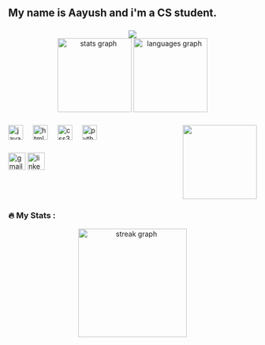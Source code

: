<h2 align="left">My name is Aayush and i'm a CS student.</h2>

###
  <div align="center">
    <img src="https://visitor-badge.laobi.icu/badge?page_id=Aayushgrg333.Aayushgrg333&"  />
  </div>

<div align="center">
  <img src="https://github-readme-stats.vercel.app/api?username=Aayushgrg333&hide_title=false&hide_rank=false&show_icons=true&include_all_commits=true&count_private=true&disable_animations=false&theme=dracula&locale=en&hide_border=false" height="150" alt="stats graph"  />
  <img src="https://github-readme-stats.vercel.app/api/top-langs?username=Aayushgrg333&locale=en&hide_title=false&layout=compact&card_width=320&langs_count=5&theme=dracula&hide_border=false" height="150" alt="languages graph"  />
</div>

###

<img align="right" height="150" src="https://img.freepik.com/free-photo/html-css-collage-concept_23-2150061955.jpg?size=626&ext=jpg&ga=GA1.1.1077883623.1707928632&semt=ais"  />

###

<div align="left">
  <img src="https://cdn.jsdelivr.net/gh/devicons/devicon/icons/javascript/javascript-original.svg" height="30" alt="javascript logo"  />
  <img width="12" />
  <img src="https://cdn.jsdelivr.net/gh/devicons/devicon/icons/html5/html5-original.svg" height="30" alt="html5 logo"  />
  <img width="12" />
  <img src="https://cdn.jsdelivr.net/gh/devicons/devicon/icons/css3/css3-original.svg" height="30" alt="css3 logo"  />
  <img width="12" />
  <img src="https://cdn.jsdelivr.net/gh/devicons/devicon/icons/python/python-original.svg" height="30" alt="python logo"  />
</div>

###

<div align="left">
  <img src="https://img.shields.io/static/v1?message=Gmail&logo=gmail&label=&color=D14836&logoColor=white&labelColor=&style=for-the-badge" height="35" alt="gmail logo"  />
  <a href ="https://www.linkedin.com/in/aayush-gurung-17994127a/"><img src="https://img.shields.io/static/v1?message=LinkedIn&logo=linkedin&label=&color=0077B5&logoColor=white&labelColor=&style=for-the-badge" height="35" alt="linkedin logo"  /></a>
</div>

###

<br clear="both">

###
  <h3 align="left">🔥   My Stats :</h3>
  
<div align="center">
    <img src="https://streak-stats.demolab.com?user=Aayushgrg333&locale=en&mode=daily&theme=dark&hide_border=false&border_radius=5&order=3" height="220" alt="streak graph"  />
  </div>
